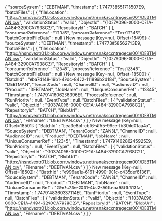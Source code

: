 {
  "sourceSystem" : "DEBTMAN",
  "timestamp" : 1.747738551718507E9,
  "batchFiles" : [ {
    "fileLocation" : "https://nsndvextr01.blob.core.windows.net/nsnakscontregecm001/DEBTMAN.csv",
    "validationStatus" : "valid",
    "ObjectId" : "{1037A096-0000-CE1A-A484-3290CA7938C2}",
    "RepositoryId" : "BATCH"
  } ],
  "consumerReference" : "12345",
  "processReference" : "Test12345",
  "batchControlFileData" : null
}
New message [Key=null, Offset=18499]:
{
  "sourceSystem" : "DEBTMAN",
  "timestamp" : 1.74773858562743E9,
  "batchFiles" : [ {
    "fileLocation" : "https://nsndvextr01.blob.core.windows.net/nsnakscontregecm001/DEBTMAN.csv",
    "validationStatus" : "valid",
    "ObjectId" : "{1037A096-0000-CE1A-A484-3290CA7938C2}",
    "RepositoryId" : "BATCH"
  } ],
  "consumerReference" : "12345",
  "processReference" : "Test12345",
  "batchControlFileData" : null
}
New message [Key=null, Offset=18500]:
{
  "BatchId" : "eba7d148-19b1-49dc-8422-111896b2d184",
  "SourceSystem" : "DEBTMAN",
  "TenantCode" : null,
  "ChannelID" : null,
  "AudienceID" : null,
  "Product" : "DEBTMAN",
  "JobName" : null,
  "UniqueConsumerRef" : "12345",
  "Timestamp" : 1.7479141606266396E9,
  "ProcessReference" : null,
  "RunPriority" : null,
  "EventType" : null,
  "BatchFiles" : [ {
    "validationStatus" : "valid",
    "ObjectId" : "{1037A096-0000-CE1A-A484-3290CA7938C2}",
    "RepositoryId" : "BATCH",
    "BlobUrl" : "https://nsndvextr01.blob.core.windows.net/nsnakscontregecm001/DEBTMAN.csv",
    "Filename" : "DEBTMAN.csv"
  } ]
}
New message [Key=null, Offset=18501]:
{
  "BatchId" : "bea3e8b1-cbf6-4f55-99ee-fb30dd01aa4b",
  "SourceSystem" : "DEBTMAN",
  "TenantCode" : "ZANBL",
  "ChannelID" : null,
  "AudienceID" : null,
  "Product" : "DEBTMAN",
  "JobName" : null,
  "UniqueConsumerRef" : "12345",
  "Timestamp" : 1.7479146286245925E9,
  "RunPriority" : null,
  "EventType" : null,
  "BatchFiles" : [ {
    "validationStatus" : "valid",
    "ObjectId" : "{1037A096-0000-CE1A-A484-3290CA7938C2}",
    "RepositoryId" : "BATCH",
    "BlobUrl" : "https://nsndvextr01.blob.core.windows.net/nsnakscontregecm001/DEBTMAN.csv",
    "Filename" : "DEBTMAN.csv"
  } ]
}
New message [Key=null, Offset=18502]:
{
  "BatchId" : "e996ae1e-6161-4990-901c-c435def61361",
  "SourceSystem" : "DEBTMAN",
  "TenantCode" : "ZANBL",
  "ChannelID" : null,
  "AudienceID" : null,
  "Product" : "DEBTMAN",
  "JobName" : null,
  "UniqueConsumerRef" : "29e2c73e-2031-4bd2-96fb-aa98f6f313fa",
  "Timestamp" : 1.7479148360337114E9,
  "RunPriority" : null,
  "EventType" : null,
  "BatchFiles" : [ {
    "validationStatus" : "valid",
    "ObjectId" : "{1037A096-0000-CE1A-A484-3290CA7938C2}",
    "RepositoryId" : "BATCH",
    "BlobUrl" : "https://nsndvextr01.blob.core.windows.net/nsnakscontregecm001/DEBTMAN.csv",
    "Filename" : "DEBTMAN.csv"
  } ]
}
